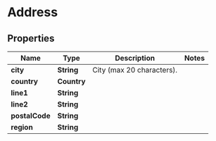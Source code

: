 

# Address


## Properties

| Name | Type | Description | Notes |
|------------ | ------------- | ------------- | -------------|
|**city** | **String** | City (max 20 characters). |  |
|**country** | **Country** |  |  |
|**line1** | **String** |  |  |
|**line2** | **String** |  |  |
|**postalCode** | **String** |  |  |
|**region** | **String** |  |  |



